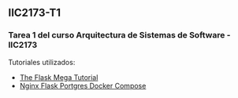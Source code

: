 ## IIC2173-T1

### Tarea 1 del curso Arquitectura de Sistemas de Software - IIC2173

Tutoriales utilizados:
* [The Flask Mega Tutorial](https://blog.miguelgrinberg.com/post/the-flask-mega-tutorial-part-i-hello-world)
* [Nginx Flask Portgres Docker Compose](http://www.ameyalokare.com/docker/2017/09/20/nginx-flask-postgres-docker-compose.html) 